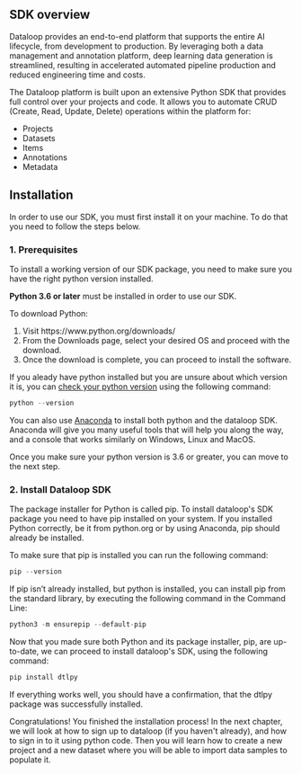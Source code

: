 ## SDK overview

Dataloop provides an end-to-end platform that supports the entire AI lifecycle, from development to production. By leveraging both a data management and annotation platform, deep learning data generation is streamlined, resulting in accelerated automated pipeline production and reduced engineering time and costs.

The Dataloop platform is built upon an extensive Python SDK that provides full control over your projects and code. It allows you to automate CRUD (Create, Read, Update, Delete) operations within the platform for:

<ul>
  <li>Projects</li>
  <li>Datasets</li>
  <li>Items</li>
   <li>Annotations</li>
   <li>Metadata</li>
</ul>

## Installation



In order to use our SDK, you must first install it on your machine. To do that you need to follow the steps below.

### 1. Prerequisites

To install a working version of our SDK package, you need to make sure you have the right python version installed.

**Python 3.6 or later** must be installed in order to use our SDK.

To download Python:
<ol>
  <li>Visit https://www.python.org/downloads/</li>
  <li>From the Downloads page, select your desired OS and proceed with the download.</li>
  <li>Once the download is complete, you can proceed to install the software.</li>
</ol>

If you aleady have python installed but you are unsure about which version it is, you can <a href="https://phoenixnap.com/kb/check-python-version">check your python version</a> using the following command:
```python
python --version
```


You can also use <a href="https://www.anaconda.com/">Anaconda</a> to install both python and the dataloop SDK. Anaconda will give you many useful tools that will help you along the way, and a console that works similarly on Windows, Linux and MacOS.

Once you make sure your python version is 3.6 or greater, you can move to the next step.

### 2. Install Dataloop SDK

 The package installer for Python is called pip. To install dataloop's SDK package you need to have pip installed on your system.  If you installed Python correctly, be it from python.org or by using Anaconda, pip should already be installed.

To make sure that pip is installed you can run the following command:
```python
pip --version
```


If pip isn’t already installed, but python is installed, you can install pip from the standard library, by executing the following command in the Command Line:
```python
python3 -m ensurepip --default-pip
```


Now that you made sure both Python and its package installer, pip, are up-to-date, we can proceed to install dataloop's SDK, using the following command:

```python
pip install dtlpy
```
If everything works well, you should have a confirmation, that the dtlpy package was successfully installed.


Congratulations! You finished the installation process! In the next chapter, we will look at how to sign up to dataloop (if you haven't already), and how to sign in to it using python code. Then you will learn how to create a new project and a new dataset where you will be able to import data samples to populate it.














